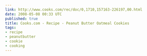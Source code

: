 ```yaml
---
link: http://www.cooks.com/rec/doc/0,1710,157163-226197,00.html
date: 2008-05-08 00:33 UTC
published: true
title: Cooks.com - Recipe - Peanut Butter Oatmeal Cookies
tags:
- recipe
- peanutbutter
- cookie
- cooking
---
```



